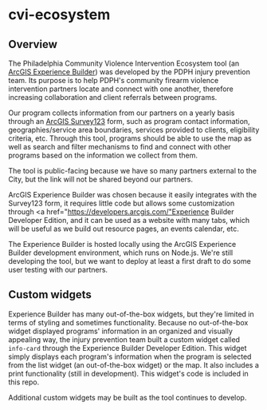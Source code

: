 # cvi-ecosystem

## Overview

The Philadelphia Community Violence Intervention Ecosystem tool (an <a href="https://www.esri.com/en-us/arcgis/products/arcgis-experience-builder/overview">ArcGIS Experience Builder</a>) was developed by the PDPH injury prevention team. Its purpose is to help PDPH's community firearm violence intervention partners locate and connect with one another, therefore increasing collaboration and client referrals between programs.

Our program collects information from our partners on a yearly basis through an <a href="https://www.esri.com/en-us/arcgis/products/arcgis-survey123/overview?rsource=%2Fen-us%2Farcgis%2Fproducts%2Fsurvey123%2Foverview">ArcGIS Survey123</a> form, such as program contact information, geographies/service area boundaries, services provided to clients, eligibility criteria, etc. Through this tool, programs should be able to use the map as well as search and filter mechanisms to find and connect with other programs based on the information we collect from them. 

The tool is public-facing because we have so many partners external to the City, but the link will not be shared beyond our partners. 

ArcGIS Experience Builder was chosen because it easily integrates with the Survey123 form, it requires little code but allows some customization through <a href="https://developers.arcgis.com/"Experience Builder Developer Edition</a>, and it can be used as a website with many tabs, which will be useful as we build out resource pages, an events calendar, etc. 

The Experience Builder is hosted locally using the ArcGIS Experience Builder development environment, which runs on Node.js. We're still developing the tool, but we want to deploy at least a first draft to do some user testing with our partners. 

## Custom widgets

Experience Builder has many out-of-the-box widgets, but they're limited in terms of styling and sometimes functionality. Because no out-of-the-box widget displayed programs' information in an organized and visually appealing way, the injury prevention team built a custom widget called ``info-card`` through the Experience Builder Developer Edition. This widget simply displays each program's information when the program is selected from the list widget (an out-of-the-box widget) or the map. It also includes a print functionality (still in development). This widget's code is included in this repo.

Additional custom widgets may be built as the tool continues to develop.
